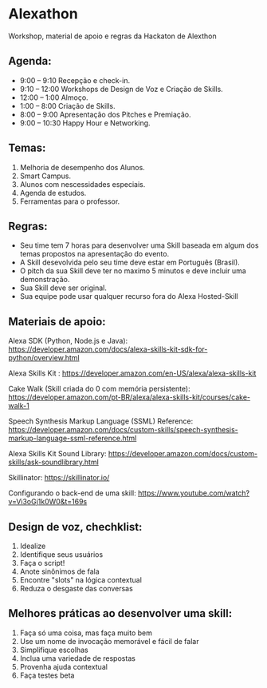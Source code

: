 # Alexathon
Workshop, material de apoio e regras da Hackaton de Alexthon

## Agenda:
- 9:00 – 9:10 Recepção e check-in.
- 9:10 – 12:00 Workshops de Design de Voz e Criação de Skills.
- 12:00 – 1:00 Almoço.
- 1:00 – 8:00 Criação de Skills.
- 8:00 – 9:00 Apresentação dos Pitches e Premiação.
- 9:00 – 10:30 Happy Hour e Networking.


## Temas:
1. Melhoria de desempenho dos Alunos.
2. Smart Campus.
3. Alunos com nescessidades especiais.
4. Agenda de estudos.
5. Ferramentas para o professor.


## Regras:
  - Seu time tem 7 horas para desenvolver uma Skill baseada em algum dos temas propostos na apresentação do evento.
  - A Skill desevolvida pelo seu time deve estar em Português (Brasil).
  - O pitch da sua Skill deve ter no maximo 5 minutos e deve incluir uma demonstração.
  - Sua Skill deve ser original.
  - Sua equipe pode usar qualquer recurso fora do Alexa Hosted-Skill
  
## Materiais de apoio:

Alexa SDK (Python, Node.js e Java): https://developer.amazon.com/docs/alexa-skills-kit-sdk-for-python/overview.html

Alexa Skills Kit : https://developer.amazon.com/en-US/alexa/alexa-skills-kit

Cake Walk (Skill criada do 0 com memória persistente): https://developer.amazon.com/pt-BR/alexa/alexa-skills-kit/courses/cake-walk-1

Speech Synthesis Markup Language (SSML) Reference: https://developer.amazon.com/docs/custom-skills/speech-synthesis-markup-language-ssml-reference.html

Alexa Skills Kit Sound Library: https://developer.amazon.com/docs/custom-skills/ask-soundlibrary.html

Skillinator: https://skillinator.io/

Configurando o back-end de uma skill: https://www.youtube.com/watch?v=Vi3oGj1k0W0&t=169s

## Design de voz, chechklist:
1. Idealize
2. Identifique seus usuários
3. Faça o script!	
4. Anote sinônimos de fala	
5. Encontre "slots" na lógica contextual
6. Reduza o desgaste das conversas


## Melhores práticas ao desenvolver uma skill:

1. Faça só uma coisa, mas faça muito bem
2. Use um nome de invocação memorável e fácil de falar
3. Simplifique escolhas
4. Inclua uma variedade de respostas
5. Provenha ajuda contextual
6. Faça testes beta


